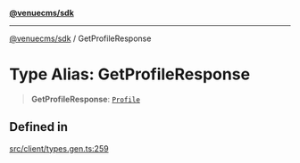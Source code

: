 [**@venuecms/sdk**](../README.md)

***

[@venuecms/sdk](../README.md) / GetProfileResponse

# Type Alias: GetProfileResponse

> **GetProfileResponse**: [`Profile`](Profile.md)

## Defined in

[src/client/types.gen.ts:259](https://github.com/venuecms/sdk/blob/8a6c84653ba60be7399cb6d469978abeb0f847f0/src/client/types.gen.ts#L259)
